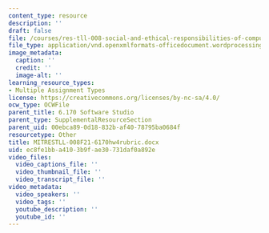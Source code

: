 ```yaml
---
content_type: resource
description: ''
draft: false
file: /courses/res-tll-008-social-and-ethical-responsibilities-of-computing-serc/ec8fe1bba4103b9fae30731daf0a892e_MITRESTLL-008F21-6170hw4rubric.docx
file_type: application/vnd.openxmlformats-officedocument.wordprocessingml.document
image_metadata:
  caption: ''
  credit: ''
  image-alt: ''
learning_resource_types:
- Multiple Assignment Types
license: https://creativecommons.org/licenses/by-nc-sa/4.0/
ocw_type: OCWFile
parent_title: 6.170 Software Studio
parent_type: SupplementalResourceSection
parent_uid: 00ebca89-0d18-832b-af40-78795ba0684f
resourcetype: Other
title: MITRESTLL-008F21-6170hw4rubric.docx
uid: ec8fe1bb-a410-3b9f-ae30-731daf0a892e
video_files:
  video_captions_file: ''
  video_thumbnail_file: ''
  video_transcript_file: ''
video_metadata:
  video_speakers: ''
  video_tags: ''
  youtube_description: ''
  youtube_id: ''
---
```

